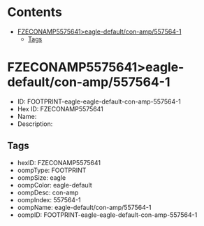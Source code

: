 



Contents
========

* [FZECONAMP5575641>eagle-default/con-amp/557564-1](#fzeconamp5575641eagle-defaultcon-amp557564-1)
	* [Tags](#tags)

# FZECONAMP5575641>eagle-default/con-amp/557564-1

- ID: FOOTPRINT-eagle-eagle-default-con-amp-557564-1
- Hex ID: FZECONAMP5575641
- Name: 
- Description: 

## Tags

- hexID: FZECONAMP5575641
- oompType: FOOTPRINT
- oompSize: eagle
- oompColor: eagle-default
- oompDesc: con-amp
- oompIndex: 557564-1
- oompName: eagle-default/con-amp/557564-1
- oompID: FOOTPRINT-eagle-eagle-default-con-amp-557564-1
